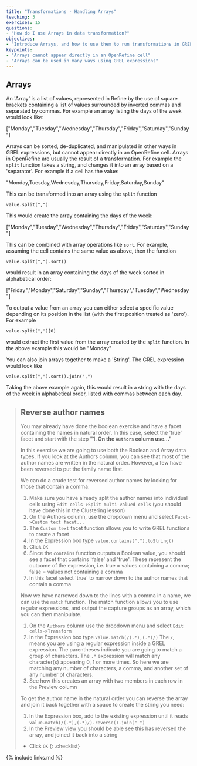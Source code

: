 ```yaml
---
title: "Transformations - Handling Arrays"
teaching: 5
exercises: 15
questions:
- "How do I use Arrays in data transformation?"
objectives:
- "Introduce Arrays, and how to use them to run transformations in GREL"
keypoints:
- "Arrays cannot appear directly in an OpenRefine cell"
- "Arrays can be used in many ways using GREL expressions"
---
```


## Arrays
An 'Array' is a list of values, represented in Refine by the use of square brackets containing a list of values surrounded by inverted commas and separated by commas. For example an array listing the days of the week would look like:

["Monday","Tuesday","Wednesday","Thursday","Friday","Saturday","Sunday"]

Arrays can be sorted, de-duplicated, and manipulated in other ways in GREL expressions, but cannot appear directly in an OpenRefine cell. Arrays in OpenRefine are usually the result of a transformation. For example the ```split``` function takes a string, and changes it into an array based on a 'separator'. For example if a cell has the value:

"Monday,Tuesday,Wednesday,Thursday,Friday,Saturday,Sunday"

This can be transformed into an array using the ```split``` function
```
value.split(",")
```
This would create the array containing the days of the week:

["Monday","Tuesday","Wednesday","Thursday","Friday","Saturday","Sunday"]

This can be combined with array operations like ```sort```. For example, assuming the cell contains the same value as above, then the function
```
value.split(",").sort()
```
would result in an array containing the days of the week sorted in alphabetical order:

["Friday","Monday","Saturday","Sunday","Thursday","Tuesday","Wednesday"]

To output a value from an array you can either select a specific value depending on its position in the list (with the first position treated as 'zero'). For example
```
value.split(",")[0]
```
would extract the first value from the array created by the ```split``` function. In the above example this would be "Monday"

You can also join arrays together to make a 'String'. The GREL expression would look like
```
value.split(",").sort().join(",")
```
Taking the above example again, this would result in a string with the days of the week in alphabetical order, listed with commas between each day.

>## Reverse author names
>You may already have done the boolean exercise and have a facet containing the names in natural order. In this case, select the 'true' facet and start with the step **"1. On the ```Authors``` column use..."**
>
>In this exercise we are going to use both the Boolean and Array data types.
>If you look at the Authors column, you can see that most of the author names are written in the natural order. However, a few have been reversed to put the family name first.
>
>We can do a crude test for reversed author names by looking for those that contain a comma:
>
>1. Make sure you have already split the author names into individual cells using ```Edit cells->Split multi-valued cells``` (you should have done this in the Clustering lesson)
>2. On the Authors column, use the dropdown menu and select ```Facet->Custom text facet...```
>3. The ```Custom text``` facet function allows you to write GREL functions to create a facet
>4. In the Expression box type ```value.contains(",").toString()```
>5. Click ```OK```
>6. Since the ```contains``` function outputs a Boolean value, you should see a facet that contains 'false' and 'true'. These represent the outcome of the expression, i.e. true = values containing a comma; false = values not containing a comma
>7. In this facet select 'true' to narrow down to the author names that contain a comma
>
>Now we have narrowed down to the lines with a comma in a name, we can use the ```match``` function. The match function allows you to use regular expressions, and output the capture groups as an array, which you can then manipulate.
>
>1. On the ```Authors``` column use the dropdown menu and select ```Edit cells->Transform ```
>2. In the Expression box type ```value.match(/(.*),(.*)/)```  The ```/```,  means you are using a regular expression inside a GREL expression. The parentheses indicate you are going to match a group of characters. The ```.*``` expression will match any character(s) appearing 0, 1 or more times. So here we are matching any number of characters, a comma, and another set of any number of characters.
>3. See how this creates an array with two members in each row in the Preview column
>
>To get the author name in the natural order you can reverse the array and join it back together with a space to create the string you need:
>
>1. In the Expression box, add to the existing expression until it reads ```value.match(/(.*),(.*)/).reverse().join(" ")```
>2. In the Preview view you should be able see this has reversed the array, and joined it back into a string
>* Click ```OK```
{: .checklist}

{% include links.md %}
